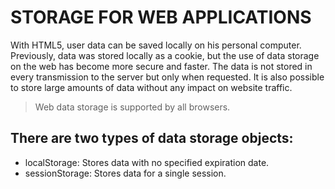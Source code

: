 # STORAGE FOR WEB APPLICATIONS  
With HTML5, user data can be saved locally on his personal computer.
Previously, data was stored locally as a cookie, but the use of data storage on the web has become more secure
and faster. The data is not stored in every transmission to the server but only when requested.
It is also possible to store large amounts of data without any impact on website traffic.        

> Web data storage is supported by all browsers.  


## There are two types of data storage objects:   
* localStorage: Stores data with no specified expiration date.   
* sessionStorage: Stores data for a single session.    



